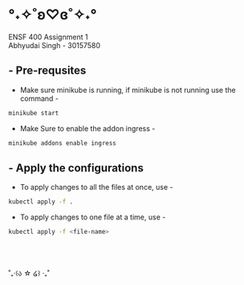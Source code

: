 # °˖✧˚ʚ♡ɞ˚✧˖°
ENSF 400 Assignment 1\
Abhyudai Singh - 30157580 

## - Pre-requsites
* Make sure minikube is running, if minikube is not running use the command -

```bash
minikube start
```
* Make Sure to enable the addon ingress - 
```bash
minikube addons enable ingress
```



## - Apply the configurations 
* To apply changes to all the files at once, use -
```bash
kubectl apply -f .
```

* To apply changes to one file at a time, use -
```bash
kubectl apply -f <file-name>
```




\
\
\
˚₊‧꒰ა ☆ ໒꒱ ‧₊˚